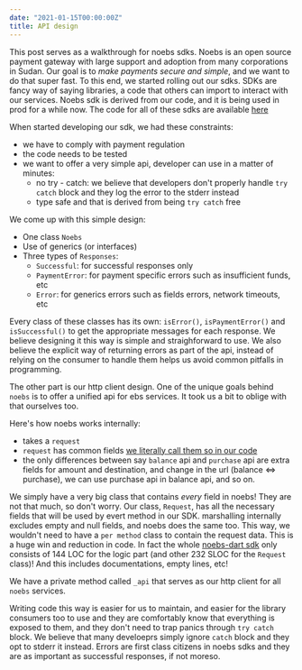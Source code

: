 ```yaml
---
date: "2021-01-15T00:00:00Z"
title: API design
---
```


This post serves as a walkthrough for noebs sdks. Noebs is an open source payment gateway with large support and adoption from many corporations in Sudan. Our goal is to _make payments secure and simple_, and we want to do that super fast. To this end, we started rolling out our sdks. SDKs are fancy way of saying libraries, a code that others can import to interact with our services. Noebs sdk is derived from our code, and it is being used in prod for a while now. The code for all of these sdks are available [here](https://github.com/noebs)

When started developing our sdk, we had these constraints:

- we have to comply with payment regulation
- the code needs to be tested
- we want to offer a very simple api, developer can use in a matter of minutes:
    - no try - catch: we believe that developers don't properly handle `try catch` block and they log the error to the stderr instead
    - type safe and that is derived from being `try catch` free

We come up with this simple design:

- One class `Noebs`
- Use of generics (or interfaces)
- Three types of `Responses`:
    - `Successful`: for successful responses only
    - `PaymentError`: for payment specific errors such as insufficient funds, etc
    - `Error`: for generics errors such as fields errors, network timeouts, etc

Every class of these classes has its own: `isError()`, `isPaymentError()` and `isSuccessful()` to get the appropriate messages for each response. We believe designing it this way is simple and straighforward to use. We also believe the explicit way of returning errors as part of the api, instead of relying on the consumer to handle them helps us avoid common pitfalls in programming.

The other part is our http client design. One of the unique goals behind `noebs` is to offer a unified api for ebs services. It took us a bit to oblige with that ourselves too.

Here's how noebs works internally:

- takes a `request`
- `request` has common fields [we literally call them so in our code](https://github.com/adonese/noebs/blob/16fb401241018eac71aed2ebd244cc65d1c17f81/ebs_fields/fields.go#L153-L158)
- the only differences between say `balance` api and `purchase` api are extra fields for amount and destination, and change in the url (balance <=> purchase), we can use purchase api in balance api, and so on.


We simply have a very big class that contains *every* field in noebs! They are not that much, so don't worry. Our class, `Request`, has all the necessary fields that will be used by evert method in our SDK. marshalling internally excludes empty and null fields, and noebs does the same too. This way, we wouldn't need to have a `per method` class to contain the request data. This is a huge win and reduction in code. In fact the whole [noebs-dart sdk](https://pub.dev/packages/noebs) only consists of 144 LOC for the logic part (and other 232 SLOC for the `Request` class)! And this includes documentations, empty lines, etc!

We have a private method called `_api` that serves as our http client for all `noebs` services.


Writing code this way is easier for us to maintain, and easier for the library consumers too to use and they are comfortably know that everything is exposed to them, and they don't need to trap panics through `try catch` block. We believe that many develoeprs simply ignore `catch` block and they opt to stderr it instead. Errors are first class citizens in noebs sdks and they are as important as successful responses, if not moreso.
